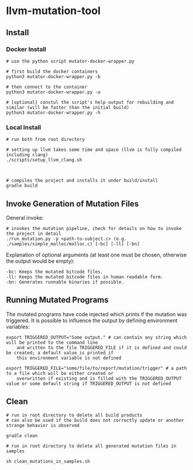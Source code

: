 # llvm-mutation-tool

## Install

### Docker Install
```shell script
# use the python script mutator-docker-wrapper.py

# first build the docker containers
python3 mutator-docker-wrapper.py -b

# then connect to the container
python3 mutator-docker-wrapper.py -a

# [optional] constul the script's help output for rebuilding and similar (will be faster than the initial build)
python3 mutator-docker-wrapper.py -h
```

### Local Install

```shell script
# run both from root directory

# setting up llvm takes some time and space (llvm is fully compiled including clang)
./scripts/setup_llvm_clang.sh



# compiles the project and installs it under build/install
gradle build
```


## Invoke Generation of Mutation Files
General invoke:
```shell script
# invokes the mutation pipeline, check for details on how to invoke the project in detail
./run_mutation.py -p <path-to-subject.c> (e.g. ./samples/simple_malloc/malloc.c) [-bc] [-ll] [-bn]
```
Explanation of optional arguments (at least one must be chosen, otherwise the output would be empty):
```
-bc: Keeps the mutated bitcode files.
-ll: Keeps the mutated bitcode files in human readable form.
-bn: Generates runnable binaries if possible.
```

## Running Mutated Programs

The mutated programs have code injected which prints if the mutation was triggered.
It is possible to influence the output by defining environment variables:

```shell
export TRIGGERED_OUTPUT="Some output." # can contain any string which will be printed to the command line 
    and written to the file TRIGGERED_FILE if it is defined and could be created; a default value is printed if
    this environment variable is not defined

export TRIGGERED_FILE="some/file/to/report/mutation/trigger" # a path to a file which will be either created or 
    overwritten if existing and is filled with the TRIGGERED_OUTPUT value or some default string if TRIGGERED_OUTPUT is not defined
```

## Clean
```shell script
# run in root directory to delete all build products
# can also be used if the build does not correctly update or another strange behavior is observed

gradle clean
```
```shell script
# run in root directory to delete all generated mutation files in samples

sh clean_mutations_in_samples.sh
```